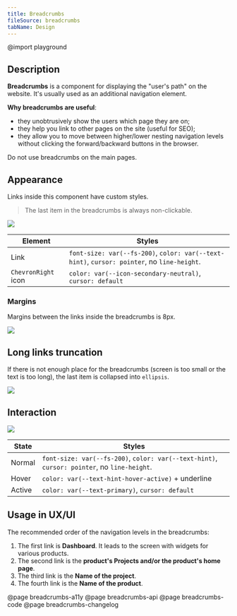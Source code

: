 ```yaml
---
title: Breadcrumbs
fileSource: breadcrumbs
tabName: Design
---
```


@import playground

## Description

**Breadcrumbs** is a component for displaying the "user's path" on the website. It's usually used as an additional navigation element.

**Why breadcrumbs are useful**:

- they unobtrusively show the users which page they are on;
- they help you link to other pages on the site (useful for SEO);
- they allow you to move between higher/lower nesting navigation levels without clicking the forward/backward buttons in the browser.

Do not use breadcrumbs on the main pages.

## Appearance

Links inside this component have custom styles.

> The last item in the breadcrumbs is always non-clickable.

![](static/breadcrumbs.png)

| Element             | Styles                                                                                      |
| ------------------- | ------------------------------------------------------------------------------------------- |
| Link                | `font-size: var(--fs-200)`, `color: var(--text-hint)`, `cursor: pointer`, no `line-height`. |
| `ChevronRight` icon | `color: var(--icon-secondary-neutral)`, `cursor: default`                                   |

### Margins

Margins between the links inside the breadcrumbs is 8px.

![](static/margins.png)

## Long links truncation

If there is not enough place for the breadcrumbs (screen is too small or the text is too long), the last item is collapsed into `ellipsis`.

![](static/ellipsis.png)

## Interaction

![](static/hover.png)

| State  | Styles                                                                                      |
| ------ | ------------------------------------------------------------------------------------------- |
| Normal | `font-size: var(--fs-200)`, `color: var(--text-hint)`, `cursor: pointer`, no `line-height`. |
| Hover  | `color: var(--text-hint-hover-active)` + underline                                          |
| Active | `color: var(--text-primary)`, `cursor: default`                                             |

## Usage in UX/UI

The recommended order of the navigation levels in the breadcrumbs:

1. The first link is **Dashboard**. It leads to the screen with widgets for various products.
2. The second link is the **product's Projects and/or the product's home page**.
3. The third link is the **Name of the project**.
4. The fourth link is the **Name of the product**.

@page breadcrumbs-a11y
@page breadcrumbs-api
@page breadcrumbs-code
@page breadcrumbs-changelog
